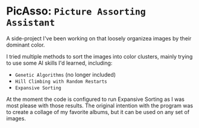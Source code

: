 # PicAsso: ```Picture Assorting Assistant``` 

A side-project I've been working on that loosely organizea images by their dominant color.

I tried multiple methods to sort the images into color clusters, mainly trying to use some AI skills I'd learned, including:

* `Genetic Algorithms` (no longer included)
* `Hill Climbing with Random Restarts`
* `Expansive Sorting`

At the moment the code is configured to run Expansive Sorting as I was most please with those results. The original intention with the program was to create a collage of my favorite albums, but it can be used on any set of images.
